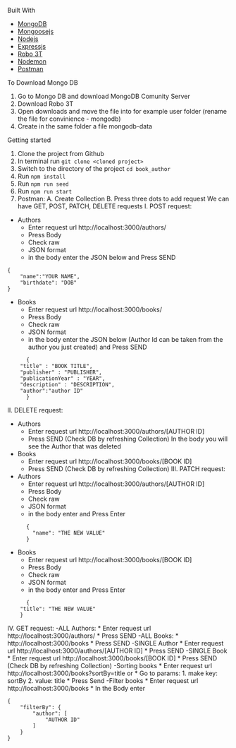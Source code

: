 Built With
* [MongoDB](https://www.mongodb.com/)
* [Mongoosejs](https://mongoosejs.com/)
* [Nodejs](https://nodejs.org/en/)
* [Expressjs](https://expressjs.com/)
* [Robo 3T](https://robomongo.org/)
* [Nodemon](https://nodemon.io/)
* [Postman](https://www.postman.com/)

To Download Mongo DB
1. Go to Mongo DB and download MongoDB Comunity Server
2. Download Robo 3T
3. Open downloads and move the file into for example user folder (rename the file for convinience - mongodb)
4. Create in the same folder a file mongodb-data

Getting started

1. Clone the project from Github
2. In terminal run 
```git clone <cloned project>```
3. Switch to the directory of the project
```cd book_author```
4. Run 
```npm install```
5. Run 
```npm run seed```
6. Run 
```npm run start```
7. Postman:
 A. Create Collection
 B. Press three dots to add request
 We can have GET, POST, PATCH, DELETE requests
 I. POST request:
  - Authors
      * Enter request url http://localhost:3000/authors/
      * Press Body
      * Check raw
      * JSON format
      * in the body enter the JSON below and Press SEND
```
{
    "name":"YOUR NAME",
    "birthdate": "DOB"
}
```
  - Books
      * Enter request url http://localhost:3000/books/
      * Press Body
      * Check raw
      * JSON format
      * in the body enter the JSON below (Author Id can be taken from the author you just created) and Press SEND
```
      {
    "title" : "BOOK TITLE",
    "publisher" : "PUBLISHER",
    "publicationYear" : "YEAR",
    "description" : "DESCRIPTION",
    "author":"author ID"    
      }
```      
  II. DELETE request:
   - Authors
      * Enter request url http://localhost:3000/authors/[AUTHOR ID]
      * Press SEND
      (Check DB by refreshing Collection)
      In the body you will see the Author that was deleted
   - Books
      * Enter request url http://localhost:3000/books/[BOOK ID]
      * Press SEND
      (Check DB by refreshing Collection)
  III. PATCH request:
   - Authors
      * Enter request url http://localhost:3000/authors/[AUTHOR ID]
      * Press Body
      * Check raw
      * JSON format
      * in the body enter and Press Enter
```
      {
        "name": "THE NEW VALUE"
      }
```
  - Books
      * Enter request url http://localhost:3000/books/[BOOK ID]
      * Press Body
      * Check raw
      * JSON format
      * in the body enter and Press Enter
```
      {
    "title": "THE NEW VALUE"
    }
```
  IV. GET request:
   -ALL Authors:
      * Enter request url http://localhost:3000/authors/
      * Press SEND
   -ALL Books:
      * http://localhost:3000/books
      * Press SEND
   -SINGLE Author
      * Enter request url http://localhost:3000/authors/[AUTHOR ID]
      * Press SEND
   -SINGLE Book
      * Enter request url http://localhost:3000/books/[BOOK ID]
      * Press SEND
   (Check DB by refreshing Collection)
   -Sorting books 
      * Enter request url http://localhost:3000/books?sortBy=title
     or 
      * Go to params:
      1. make key: sortBy
      2. value: title
      * Press Send
   -Filter books
      * Enter request url http://localhost:3000/books
      * In the Body enter
``` 
{
    "filterBy": {
        "author": [
            "AUTHOR ID"
        ]
    }
}
```


 






